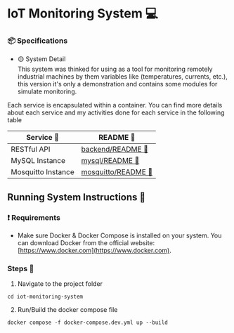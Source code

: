 # IoT Monitoring System :computer:

### :package: Specifications
- :yellow_circle: System Detail <br/> 
This system was thinked for using as a tool for monitoring remotely industrial machines by them variables like (temperatures, currents, etc.), this version it's only a demonstration and contains some modules for simulate monitoring. 

Each service is encapsulated within a container. You can find more details about each service and my activities done for each service in the following table

| Service 🧊  | README 🔗  |
| --- | --- |
| RESTful API  | [backend/README 📄](backend/README.md)|
| MySQL Instance  | [mysql/README 📄](mysql/README.md)|
| Mosquitto Instance  | [mosquitto/README 📄](mosquitto/README.md)|

## Running System Instructions :rocket:

### :exclamation: Requirements
- Make sure Docker & Docker Compose is installed on your system. You can download Docker from the official website: [https://www.docker.com](https://www.docker.com).

### Steps :notebook_with_decorative_cover:

1. Navigate to the project folder
```
cd iot-monitoring-system
```

2. Run/Build the docker compose file
```
docker compose -f docker-compose.dev.yml up --build
```

